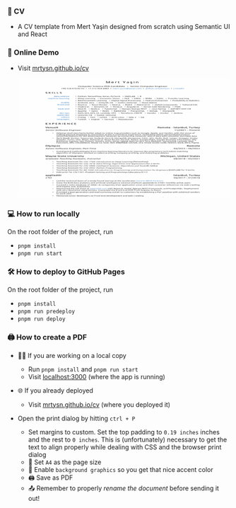 ### 📝 CV

- A CV template from Mert Yaşin designed from scratch using Semantic UI and React

### 🔗 Online Demo

- Visit [mrtysn.github.io/cv](https://mrtysn.github.io/cv/)

  [![CV Preview](cv-preview.gif)](https://mrtysn.github.io/cv/)

### 💻 How to run locally

On the root folder of the project, run

- `pnpm install`
- `pnpm run start`

### 🛠️ How to deploy to GitHub Pages

On the root folder of the project, run

- `pnpm install`
- `pnpm run predeploy`
- `pnpm run deploy`

### 🖨️ How to create a PDF

- 👨‍💻 If you are working on a local copy

  - Run `pnpm install` and `pnpm run start`
  - Visit [localhost:3000](http://localhost:3000) (where the app is running)

- 🌐 If you already deployed

  - Visit [mrtysn.github.io/cv](https://mrtysn.github.io/cv/) (where you deployed it)

- Open the print dialog by hitting `ctrl + P`
  - Set margins to custom. Set the top padding to `0.19 inches` inches and the rest to `0 inches`. This is (unfortunately) necessary to get the text to align properly while dealing with CSS and the browser print dialog
  - 📃 Set `A4` as the page size
  - 🎨 Enable `background graphics` so you get that nice accent color
  - 🖨️ Save as PDF
  - 📤 Remember to properly _rename the document_ before sending it out!
